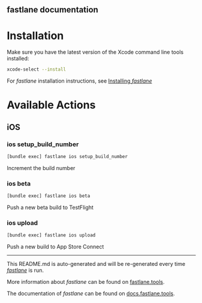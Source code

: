 fastlane documentation
----

# Installation

Make sure you have the latest version of the Xcode command line tools installed:

```sh
xcode-select --install
```

For _fastlane_ installation instructions, see [Installing _fastlane_](https://docs.fastlane.tools/#installing-fastlane)

# Available Actions

## iOS

### ios setup_build_number

```sh
[bundle exec] fastlane ios setup_build_number
```

Increment the build number

### ios beta

```sh
[bundle exec] fastlane ios beta
```



Push a new beta build to TestFlight

### ios upload

```sh
[bundle exec] fastlane ios upload
```

Push a new build to App Store Connect

----

This README.md is auto-generated and will be re-generated every time [_fastlane_](https://fastlane.tools) is run.

More information about _fastlane_ can be found on [fastlane.tools](https://fastlane.tools).

The documentation of _fastlane_ can be found on [docs.fastlane.tools](https://docs.fastlane.tools).
